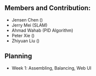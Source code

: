 ## Members and Contribution:
- Jensen Chen ()
- Jerry Mei (SLAM)
- Ahmad Wahab (PID Algorithm)
- Peter Xie ()
- Zhiyuan Liu ()

## Planning
- Week 1: Assembling, Balancing, Web UI
